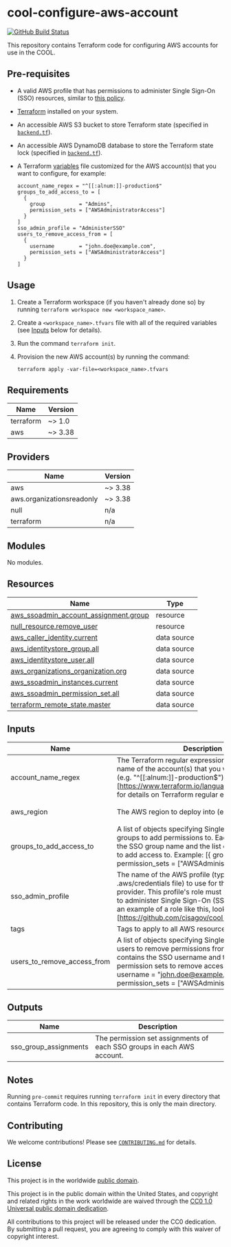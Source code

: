# cool-configure-aws-account #

[![GitHub Build Status](https://github.com/cisagov/cool-configure-aws-account/workflows/build/badge.svg)](https://github.com/cisagov/cool-configure-aws-account/actions)

This repository contains Terraform code for configuring AWS accounts
for use in the COOL.

## Pre-requisites ##

- A valid AWS profile that has permissions to administer Single Sign-On (SSO)
  resources, similar to
  [this policy](https://github.com/cisagov/cool-accounts/blob/develop/master/administersso_policy.tf).
- [Terraform](https://www.terraform.io/) installed on your system.
- An accessible AWS S3 bucket to store Terraform state
  (specified in [`backend.tf`](backend.tf)).
- An accessible AWS DynamoDB database to store the Terraform state lock
  (specified in [`backend.tf`](backend.tf)).
- A Terraform [variables](variables.tf) file customized for the AWS account(s)
  that you want to configure, for example:

  ```hcl
  account_name_regex = "^[[:alnum:]]-production$"
  groups_to_add_access_to = [
    {
      group           = "Admins",
      permission_sets = ["AWSAdministratorAccess"]
    }
  ]
  sso_admin_profile = "AdministerSSO"
  users_to_remove_access_from = [
    {
      username        = "john.doe@example.com",
      permission_sets = ["AWSAdministratorAccess"]
    }
  ]
  ```

## Usage ##

1. Create a Terraform workspace (if you haven't already done so) by running
   `terraform workspace new <workspace_name>`.
1. Create a `<workspace_name>.tfvars` file with all of the required
   variables (see [Inputs](#Inputs) below for details).
1. Run the command `terraform init`.
1. Provision the new AWS account(s) by running the command:

   ```console
   terraform apply -var-file=<workspace_name>.tfvars
   ```

## Requirements ##

| Name | Version |
|------|---------|
| terraform | ~> 1.0 |
| aws | ~> 3.38 |

## Providers ##

| Name | Version |
|------|---------|
| aws | ~> 3.38 |
| aws.organizationsreadonly | ~> 3.38 |
| null | n/a |
| terraform | n/a |

## Modules ##

No modules.

## Resources ##

| Name | Type |
|------|------|
| [aws_ssoadmin_account_assignment.group](https://registry.terraform.io/providers/hashicorp/aws/latest/docs/resources/ssoadmin_account_assignment) | resource |
| [null_resource.remove_user](https://registry.terraform.io/providers/hashicorp/null/latest/docs/resources/resource) | resource |
| [aws_caller_identity.current](https://registry.terraform.io/providers/hashicorp/aws/latest/docs/data-sources/caller_identity) | data source |
| [aws_identitystore_group.all](https://registry.terraform.io/providers/hashicorp/aws/latest/docs/data-sources/identitystore_group) | data source |
| [aws_identitystore_user.all](https://registry.terraform.io/providers/hashicorp/aws/latest/docs/data-sources/identitystore_user) | data source |
| [aws_organizations_organization.org](https://registry.terraform.io/providers/hashicorp/aws/latest/docs/data-sources/organizations_organization) | data source |
| [aws_ssoadmin_instances.current](https://registry.terraform.io/providers/hashicorp/aws/latest/docs/data-sources/ssoadmin_instances) | data source |
| [aws_ssoadmin_permission_set.all](https://registry.terraform.io/providers/hashicorp/aws/latest/docs/data-sources/ssoadmin_permission_set) | data source |
| [terraform_remote_state.master](https://registry.terraform.io/providers/hashicorp/terraform/latest/docs/data-sources/remote_state) | data source |

## Inputs ##

| Name | Description | Type | Default | Required |
|------|-------------|------|---------|:--------:|
| account\_name\_regex | The Terraform regular expression matching the name of the account(s) that you want to configure (e.g. "^[[:alnum:]]-production$").  See [https://www.terraform.io/language/functions/regex] for details on Terraform regular expression syntax. | `string` | n/a | yes |
| aws\_region | The AWS region to deploy into (e.g. us-east-1). | `string` | `"us-east-1"` | no |
| groups\_to\_add\_access\_to | A list of objects specifying Single Sign-On (SSO) groups to add permissions to.  Each object contains the SSO group name and the list of permission sets to add access to.  Example: [{ group = "Admins", permission\_sets = ["AWSAdministratorAccess"] }] | `list(object({ group = string, permission_sets = list(string) }))` | `[]` | no |
| sso\_admin\_profile | The name of the AWS profile (typically found in your .aws/credentials file) to use for the default Terraform provider.  This profile's role must include permissions to administer Single Sign-On (SSO) resources.  For an example of a role like this, look at [https://github.com/cisagov/cool-accounts/pull/95]. | `string` | n/a | yes |
| tags | Tags to apply to all AWS resources created. | `map(string)` | `{}` | no |
| users\_to\_remove\_access\_from | A list of objects specifying Single Sign-On (SSO) users to remove permissions from.  Each object contains the SSO username and the list of permission sets to remove access from.  Example: [{ username = "john.doe@example.com", permission\_sets = ["AWSAdministratorAccess"] }] | `list(object({ username = string, permission_sets = list(string) }))` | `[]` | no |

## Outputs ##

| Name | Description |
|------|-------------|
| sso\_group\_assignments | The permission set assignments of each SSO groups in each AWS account. |

## Notes ##

Running `pre-commit` requires running `terraform init` in every directory that
contains Terraform code. In this repository, this is only the main directory.

## Contributing ##

We welcome contributions!  Please see [`CONTRIBUTING.md`](CONTRIBUTING.md) for
details.

## License ##

This project is in the worldwide [public domain](LICENSE).

This project is in the public domain within the United States, and
copyright and related rights in the work worldwide are waived through
the [CC0 1.0 Universal public domain
dedication](https://creativecommons.org/publicdomain/zero/1.0/).

All contributions to this project will be released under the CC0
dedication. By submitting a pull request, you are agreeing to comply
with this waiver of copyright interest.

